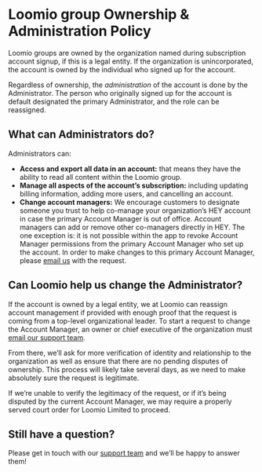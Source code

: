 # Loomio group Ownership & Administration Policy

Loomio groups are owned by the organization named during subscription account signup, if this is a legal entity. If the organization is unincorporated, the account is owned by the individual who signed up for the account.

Regardless of ownership, the *administration* of the account is done by the Administrator. The person who originally signed up for the account is default designated the primary Administrator, and the role can be reassigned.

## What can Administrators do?

Administrators can:

* **Access and export all data in an account:** that means they have the ability to read all content within the Loomio group.
* **Manage all aspects of the account’s subscription:** including updating billing information, adding more users, and cancelling an account.
* **Change account managers:** We encourage customers to designate someone you trust to help co-manage your organization’s HEY account in case the primary Account Manager is out of office. Account managers can add or remove other co-managers directly in HEY. The one exception is: it is not possible within the app to revoke Account Manager permissions from the primary Account Manager who set up the account. In order to make changes to this primary Account Manager, please [email us](mailto:support@hey.com) with the request.

## Can Loomio help us change the Administrator?

If the account is owned by a legal entity, we at Loomio can reassign account management if provided with enough proof that the request is coming from a top-level organizational leader. To start a request to change the Account Manager, an owner or chief executive of the organization must [email our support team](mailto:support@hey.com).

From there, we’ll ask for more verification of identity and relationship to the organization as well as ensure that there are no pending disputes of ownership. This process will likely take several days, as we need to make absolutely sure the request is legitimate.

If we’re unable to verify the legitimacy of the request, or if it’s being disputed by the current Account Manager, we may require a properly served court order for Loomio Limited to proceed.

## Still have a question?

Please get in touch with our [support team](mailto:support@hey.com) and we’ll be happy to answer them!
